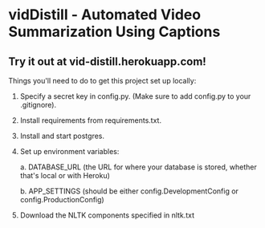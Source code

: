 # vidDistill - Automated Video Summarization Using Captions
## Try it out at vid-distill.herokuapp.com!

Things you'll need to do to get this project set up locally:
1. Specify a secret key in config.py. (Make sure to add config.py to your .gitignore).
2. Install requirements from requirements.txt.
3. Install and start postgres.
4. Set up environment variables:
	
    a. DATABASE_URL (the URL for where your database is stored, whether that's local or with Heroku)
    
    b. APP_SETTINGS (should be either config.DevelopmentConfig or config.ProductionConfig)

5. Download the NLTK components specified in nltk.txt